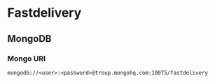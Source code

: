 # Fastdelivery

## MongoDB

### Mongo URI

    mongodb://<user>:<password>@troup.mongohq.com:10075/fastdelivery
